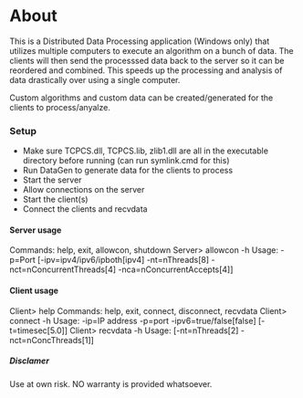 # About
This is a Distributed Data Processing application (Windows only) that utilizes multiple computers to execute an algorithm on a bunch of data. The clients will then send the processsed data back to the server so it can be reordered and combined. This speeds up the processing and analysis of data drastically over using a single computer.

Custom algorithms and custom data can be created/generated for the clients to process/anyalze.

### Setup

* Make sure TCPCS.dll, TCPCS.lib, zlib1.dll are all in the executable directory before running (can run symlink.cmd for this)
* Run DataGen to generate data for the clients to process
* Start the server
* Allow connections on the server
* Start the client(s)
* Connect the clients and recvdata

#### Server usage
Commands: help, exit, allowcon, shutdown
Server> allowcon -h
Usage: -p=Port [-ipv=ipv4/ipv6/ipboth[ipv4] -nt=nThreads[8] -nct=nConcurrentThreads[4] -nca=nConcurrentAccepts[4]]

#### Client usage
Client> help
Commands: help, exit, connect, disconnect, recvdata
Client> connect -h
Usage: -ip=IP address -p=port -ipv6=true/false[false] [-t=timesec[5.0]]
Client> recvdata -h
Usage: [-nt=nThreads[2] -nct=nConcThreads[1]]

##### Disclamer
Use at own risk. NO warranty is provided whatsoever.